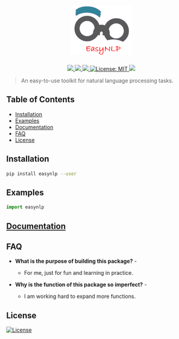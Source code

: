 <h1 align="center"><img src="./documents/files/logo.png" height="130" /></h1>

<p align="center">
  <a href="https://github.com/nrgeup">
    <img src="https://img.shields.io/badge/Author-Nrgeup-blue.svg" />
  </a>
  <a href="https://pypi.org/project/easynlp/">
    <img src="https://img.shields.io/pypi/v/easynlp.svg" />
  </a>
  <a href="https://pypi.org/project/easynlp/">
    <img src="https://img.shields.io/pypi/pyversions/easynlp.svg" />
  </a>
  <a href="https://github.com/nrgeup/EasyNLP/blob/master/LICENSE">
    <img alt="License: MIT" src="https://img.shields.io/badge/license-MIT-yellow.svg" target="_blank" />
  </a>
  <img src="http://img.shields.io/travis/badges/badgerbadgerbadger.svg" />
</p>

> An easy-to-use toolkit for natural language processing tasks.

## Table of Contents

- [Installation](#installation)
- [Examples](#examples)
- [Documentation](https://easynlp.readthedocs.io/en/latest/)
- [FAQ](#faq)
- [License](#license)

## Installation
```bash
pip install easynlp --user
```

## Examples

```python
import easynlp

```

## [Documentation](https://easynlp.readthedocs.io/en/latest/)

## FAQ
- **What is the purpose of building this package?** -
    - For me, just for fun and learning in practice.
    
- **Why is the function of this package so imperfect?** -
    - I am working hard to expand more functions.

## License

[![License](http://img.shields.io/:license-mit-blue.svg)](http://badges.mit-license.org)


